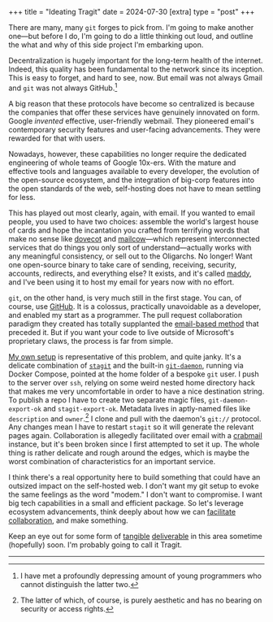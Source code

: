+++
title = "Ideating Tragit"
date = 2024-07-30
[extra]
type = "post"
+++

There are many, many `git` forges to pick from. I'm going to make
another one—but before I do, I'm going to do a little thinking out loud,
and outline the what and why of this side project I'm embarking upon.

<!-- more -->

Decentralization is hugely important for the long-term health of the
internet. Indeed, this quality has been fundamental to the network since
its inception. This is easy to forget, and hard to see, now. But email
was not always Gmail and `git` was not always GitHub.[^1]

A big reason that these protocols have become so centralized is because
the companies that offer these services have genuinely innovated on
form. Google *invented* effective, user-friendly webmail. They pioneered
email's contemporary security features and user-facing advancements.
They were rewarded for that with users.

Nowadays, however, these capabilities no longer require the dedicated
engineering of whole teams of Google 10x-ers. With the mature and
effective tools and languages available to every developer, the
evolution of the open-source ecosystem, and the integration of big-corp
features into the open standards of the web, self-hosting does not have
to mean settling for less.

This has played out most clearly, again, with email. If you wanted to
email people, you used to have two choices: assemble the world's largest
house of cards and hope the incantation you crafted from terrifying
words that make no sense like [dovecot] and [mailcow]—which represent
interconnected services that do things you only sort of
understand—actually works with any meaningful consistency, or sell out
to the Oligarchs. No longer! Want one open-source binary to take care of
sending, receiving, security, accounts, redirects, and everything else?
It exists, and it's called [maddy], and I've been using it to host my
email for years now with no effort.

`git`, on the other hand, is very much still in the first stage. You
can, of course, use [GitHub]. It is a colossus, practically unavoidable
as a developer, and enabled my start as a programmer. The pull request
collaboration paradigm they created has totally supplanted the
[email-based method] that preceded it. But if you want your code to live
outside of Microsoft's proprietary claws, the process is far from
simple.

[My own setup] is representative of this problem, and quite janky. It's
a delicate combination of [`stagit`] and the built-in [`git-daemon`],
running via Docker Compose, pointed at the home folder of a bespoke
`git` user. I push to the server over `ssh`, relying on some weird
nested home directory hack that makes me very uncomfortable in order to
have a nice destination string. To publish a repo I have to create two
separate magic files, `git-daemon-export-ok` and `stagit-export-ok`.
Metadata lives in aptly-named files like `description` and `owner`.[^2]
I clone and pull with the daemon's `git://` protocol. Any changes mean I
have to restart `stagit` so it will generate the relevant pages again.
Collaboration is allegedly facilitated over email with a [crabmail]
instance, but it's been broken since I first attempted to set it up.
The whole thing is rather delicate and rough around the edges, which is
maybe the worst combination of characteristics for an important service.

I think there's a real opportunity here to build something that could
have an outsized impact on the self-hosted web. I don't want my git
setup to evoke the same feelings as the word "modem." I don't want to
compromise. I want big tech capabilities in a small and efficient
package. So let's leverage ecosystem advancements, think deeply about
how we can [facilitate collaboration], and make something.

Keep an eye out for some form of [tangible] [deliverable] in this area
sometime (hopefully) soon. I'm probably going to call it Tragit.

---
[^1]: I have met a profoundly depressing amount of young programmers who
cannot distinguish the latter two.
[^2]: The latter of which, of course, is purely aesthetic and has no
bearing on security or access rights.

[dovecot]: https://www.dovecot.org
[mailcow]: https://mailcow.email
[maddy]: https://maddy.email
[GitHub]: https://github.com
[email-based method]: https://git-send-email.io
[My own setup]: https://git.figbert.com
[`stagit`]: https://codemadness.org/stagit.html
[`git-daemon`]: https://git-scm.com/docs/git-daemon
[crabmail]: https://crabmail.flounder.online
[tangible]: @/posts/tangible-deliverables.md
[deliverable]: https://fosstodon.org/@FIGBERT/112734909021642855
[facilitate collaboration]: https://pr.pico.sh
